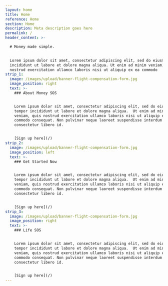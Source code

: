 ```yaml
---
layout: home
title: Home
reference: Home
section: Home
description: Meta description goes here
permalink: /
header_content: >-

  # Money made simple.

  
  Lorem ipsum dolor sit amet, consectetur adipiscing elit, sed do eiusmod tempor
  incididunt ut labore et dolore magna aliqua. Ut enim ad minim veniam, quis
  nostrud exercitation ullamco laboris nisi ut aliquip ex ea commodo
strip_1:
  image: /images/upload/banner-flight-compensation-form.jpg
  image_position: right
  text: >-
    ### About Money SOS


    Lorem ipsum dolor sit amet, consectetur adipiscing elit, sed do eiusmod
    tempor incididunt ut labore et dolore magna aliqua.  Ut enim ad minim
    veniam, quis nostrud exercitation ullamco laboris nisi ut aliquip ex ea
    commodo consequat. Non pulvinar neque laoreet suspendisse interdum
    consectetur libero id. 


    [Sign up here](/)
strip_2:
  image: /images/upload/banner-flight-compensation-form.jpg
  image_position: left
  text: >-
    ### Get Started Now


    Lorem ipsum dolor sit amet, consectetur adipiscing elit, sed do eiusmod
    tempor incididunt ut labore et dolore magna aliqua.  Ut enim ad minim
    veniam, quis nostrud exercitation ullamco laboris nisi ut aliquip ex ea
    commodo consequat. Non pulvinar neque laoreet suspendisse interdum
    consectetur libero id. 


    [Sign up here](/)
strip_3:
  image: /images/upload/banner-flight-compensation-form.jpg
  image_position: right
  text: >-
    ### Life SOS


    Lorem ipsum dolor sit amet, consectetur adipiscing elit, sed do eiusmod
    tempor incididunt ut labore et dolore magna aliqua.  Ut enim ad minim
    veniam, quis nostrud exercitation ullamco laboris nisi ut aliquip ex ea
    commodo consequat. Non pulvinar neque laoreet suspendisse interdum
    consectetur libero id. 


    [Sign up here](/)
---
```


